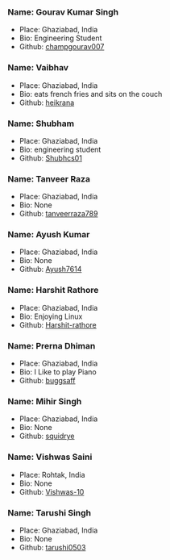 ### **Name: Gourav Kumar Singh**
- Place: Ghaziabad, India
- Bio: Engineering Student
- Github: [champgourav007](https://github.com/champgourav007)

### **Name: Vaibhav**
- Place: Ghaziabad, India
- Bio: eats french fries and sits on the couch
- Github: [heikrana](https://www.github.com/heikrana)

### **Name: Shubham**
- Place: Ghaziabad, India 
- Bio: engineering student
- Github: [Shubhcs01](https://github.com/Shubhcs01)

### **Name: Tanveer Raza**
- Place: Ghaziabad, India
- Bio: None
- Github: [tanveerraza789](https://www.github.com/tanveerraza789)

### **Name: Ayush Kumar**
- Place: Ghaziabad, India
- Bio: None
- Github: [Ayush7614](https://www.github.com/Ayush7614)

### **Name: Harshit Rathore**
- Place: Ghaziabad, India
- Bio: Enjoying Linux
- Github: [Harshit-rathore](https://github.com/Harshit-rathore)

### **Name: Prerna Dhiman**
- Place: Ghaziabad, India
- Bio: I Like to play Piano 
- Github: [buggsaff](https://github.com/buggsaff)

### **Name: Mihir Singh**
- Place: Ghaziabad, India
- Bio: None
- Github: [squidrye](https://github.com/squidrye)

### **Name: Vishwas Saini**
- Place: Rohtak, India
- Bio: None
- Github: [Vishwas-10](https://github.com/Vishwas-10)

### **Name: Tarushi Singh**
- Place: Ghaziabad, India
- Bio: None
- Github: [tarushi0503](https://github.com/tarushi0503)

